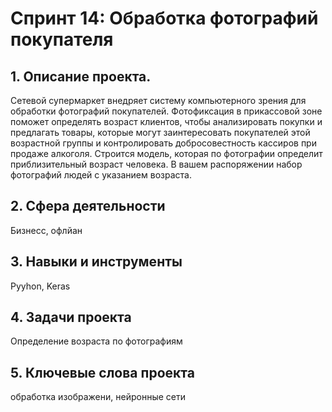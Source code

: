 # Cпринт 14: Обработка фотографий покупателя
## 1. Описание проекта.
Сетевой супермаркет внедряет систему компьютерного зрения для обработки фотографий покупателей. Фотофиксация в прикассовой зоне поможет определять возраст клиентов, чтобы анализировать покупки и предлагать товары, которые могут заинтересовать покупателей этой возрастной группы и контролировать добросовестность кассиров при продаже алкоголя. Строится модель, которая по фотографии определит приблизительный возраст человека. В вашем распоряжении набор фотографий людей с указанием возраста.

## 2. Сфера деятельности
Бизнесс, офлйан

## 3. Навыки и инструменты
Pyyhon, Keras

## 4. Задачи проекта
Определение возраста по фотографиям

## 5. Ключевые слова проекта

обработка изображени, нейронные сети
